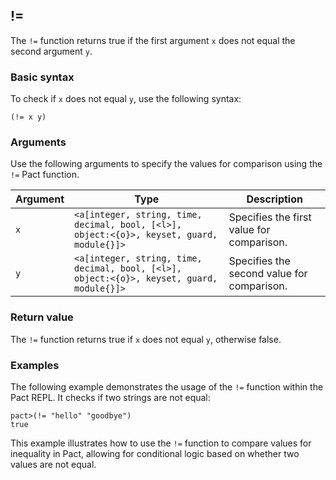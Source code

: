 ## !=

The `!=` function returns true if the first argument `x` does not equal the second argument `y`.

### Basic syntax

To check if `x` does not equal `y`, use the following syntax:

`(!= x y)`

### Arguments

Use the following arguments to specify the values for comparison using the `!=` Pact function.

| Argument | Type | Description |
| --- | --- | --- |
| `x` | `<a[integer, string, time, decimal, bool, [<l>], object:<{o}>, keyset, guard, module{}]>` | Specifies the first value for comparison. |
| `y` | `<a[integer, string, time, decimal, bool, [<l>], object:<{o}>, keyset, guard, module{}]>` | Specifies the second value for comparison. |

### Return value

The `!=` function returns true if `x` does not equal `y`, otherwise false.

### Examples

The following example demonstrates the usage of the `!=` function within the Pact REPL. It checks if two strings are not equal:

```pact
pact>(!= "hello" "goodbye")
true
```

This example illustrates how to use the `!=` function to compare values for inequality in Pact, allowing for conditional logic based on whether two values are not equal.
